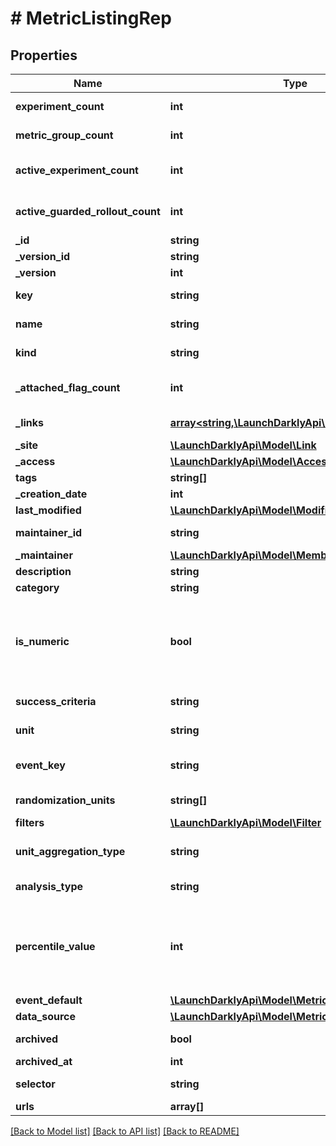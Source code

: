 # # MetricListingRep

## Properties

Name | Type | Description | Notes
------------ | ------------- | ------------- | -------------
**experiment_count** | **int** | The number of experiments using this metric | [optional]
**metric_group_count** | **int** | The number of metric groups using this metric | [optional]
**active_experiment_count** | **int** | The number of active experiments using this metric | [optional]
**active_guarded_rollout_count** | **int** | The number of active guarded rollouts using this metric | [optional]
**_id** | **string** | The ID of this metric |
**_version_id** | **string** | The version ID of the metric |
**_version** | **int** | Version of the metric | [optional]
**key** | **string** | A unique key to reference the metric |
**name** | **string** | A human-friendly name for the metric |
**kind** | **string** | The kind of event the metric tracks |
**_attached_flag_count** | **int** | The number of feature flags currently attached to this metric | [optional]
**_links** | [**array<string,\LaunchDarklyApi\Model\Link>**](Link.md) | The location and content type of related resources |
**_site** | [**\LaunchDarklyApi\Model\Link**](Link.md) |  | [optional]
**_access** | [**\LaunchDarklyApi\Model\Access**](Access.md) |  | [optional]
**tags** | **string[]** | Tags for the metric |
**_creation_date** | **int** |  |
**last_modified** | [**\LaunchDarklyApi\Model\Modification**](Modification.md) |  | [optional]
**maintainer_id** | **string** | The ID of the member who maintains this metric | [optional]
**_maintainer** | [**\LaunchDarklyApi\Model\MemberSummary**](MemberSummary.md) |  | [optional]
**description** | **string** | Description of the metric | [optional]
**category** | **string** | The category of the metric | [optional]
**is_numeric** | **bool** | For custom metrics, whether to track numeric changes in value against a baseline (&lt;code&gt;true&lt;/code&gt;) or to track a conversion when an end user takes an action (&lt;code&gt;false&lt;/code&gt;). | [optional]
**success_criteria** | **string** | For custom metrics, the success criteria | [optional]
**unit** | **string** | For numeric custom metrics, the unit of measure | [optional]
**event_key** | **string** | For custom metrics, the event key to use in your code | [optional]
**randomization_units** | **string[]** | An array of randomization units allowed for this metric | [optional]
**filters** | [**\LaunchDarklyApi\Model\Filter**](Filter.md) |  | [optional]
**unit_aggregation_type** | **string** | The method by which multiple unit event values are aggregated | [optional]
**analysis_type** | **string** | The method for analyzing metric events | [optional]
**percentile_value** | **int** | The percentile for the analysis method. An integer denoting the target percentile between 0 and 100. Required when &lt;code&gt;analysisType&lt;/code&gt; is &lt;code&gt;percentile&lt;/code&gt;. | [optional]
**event_default** | [**\LaunchDarklyApi\Model\MetricEventDefaultRep**](MetricEventDefaultRep.md) |  | [optional]
**data_source** | [**\LaunchDarklyApi\Model\MetricDataSourceRefRep**](MetricDataSourceRefRep.md) |  | [optional]
**archived** | **bool** | Whether the metric version is archived | [optional]
**archived_at** | **int** |  | [optional]
**selector** | **string** | For click metrics, the CSS selectors | [optional]
**urls** | **array[]** |  | [optional]

[[Back to Model list]](../../README.md#models) [[Back to API list]](../../README.md#endpoints) [[Back to README]](../../README.md)

